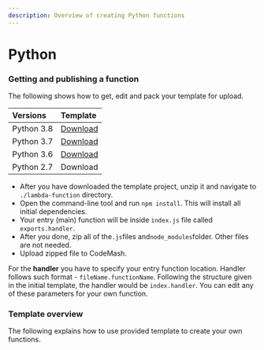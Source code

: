 ```yaml
---
description: Overview of creating Python functions
---
```


# Python

### Getting and publishing a function

The following shows how to get, edit and pack your template for upload.

| Versions | Template |
| :--- | :--- |
| Python 3.8 | [Download](https://codemash-public.s3.eu-central-1.amazonaws.com/code-templates/node_8_10.zip) |
| Python 3.7 | [Download](https://codemash-public.s3.eu-central-1.amazonaws.com/code-templates/node_8_10.zip) |
| Python 3.6 | [Download](https://codemash-public.s3.eu-central-1.amazonaws.com/code-templates/node_8_10.zip) |
| Python 2.7 | Download |

* After you have downloaded the template project, unzip it and navigate to `./lambda-function` directory.
* Open the command-line tool and run `npm install`. This will install all initial dependencies.
* Your entry \(main\) function will be inside `index.js` file called `exports.handler`.
* After you done, zip all of the`.js`files and`node_modules`folder. Other files are not needed.
* Upload zipped file to CodeMash.

For the **handler** you have to specify your entry function location. Handler follows such format - `fileName.functionName`. Following the structure given in the initial template, the handler would be `index.handler`. You can edit any of these parameters for your own function.

### Template overview

The following explains how to use provided template to create your own functions.

